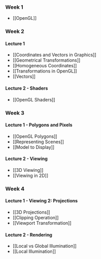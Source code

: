 ### Week 1
- [[OpenGL]]

### Week 2
#### Lecture 1
- [[Coordinates and Vectors in Graphics]]
- [[Geometrical Transformations]]
- [[Homogeneous Coordinates]]
- [[Transformations in OpenGL]]
- [[Vectors]]

#### Lecture 2 - Shaders
- [[OpenGL Shaders]]

### Week 3
#### Lecture 1 - Polygons and Pixels
- [[OpenGL Polygons]]
- [[Representing Scenes]]
- [[Model to Display]]

#### Lecture 2 - Viewing
- [[3D Viewing]]
- [[Viewing in 2D]]

### Week 4
#### Lecture 1 - Viewing 2: Projections
- [[3D Projections]]
- [[Clipping Operation]]
- [[Viewport Transformation]]

#### Lecture 2 - Rendering
- [[Local vs Global Illumination]]
- [[Local Illumination]]